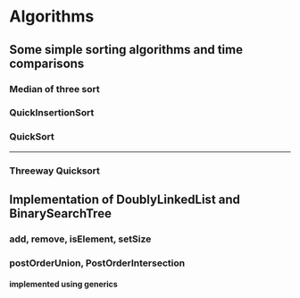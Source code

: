 # Algorithms
## Some simple sorting algorithms and time comparisons
### Median of three sort
### QuickInsertionSort
### QuickSort
------------------------------------------------------------------------------------
### Threeway Quicksort
## Implementation of DoublyLinkedList and BinarySearchTree
### add, remove, isElement, setSize
### postOrderUnion, PostOrderIntersection
#### implemented using generics

